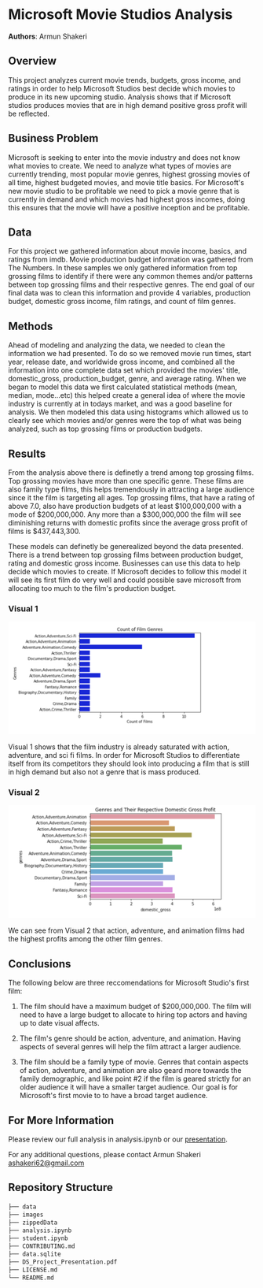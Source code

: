 # Microsoft Movie Studios Analysis

**Authors**: Armun Shakeri

## Overview

This project analyzes current movie trends, budgets, gross income, and ratings in order to help Microsoft Studios best decide which movies to produce in its new upcoming studio. Analysis shows that if Microsoft studios produces movies that are in high demand positive gross profit will be reflected.

## Business Problem

Microsoft is seeking to enter into the movie industry and does not know what movies to create. We need to analyze what types of movies are currently trending, most popular movie genres, highest grossing movies of all time, highest budgeted movies, and movie title basics. For Microsoft's new movie studio to be profitable we need to pick a movie genre that is currently in demand and which movies had highest gross incomes, doing this ensures that the movie will have a positive inception and be profitable.

## Data

For this project we gathered information about movie income, basics, and ratings from imdb. Movie production budget information was gathered from The Numbers. In these samples we only gathered information from top grossing films to identify if there were any common themes and/or patterns between top grossing films and their respective genres. The end goal of our final data was to clean this information and provide 4 variables, production budget, domestic gross income, film ratings, and count of film genres.  


## Methods

Ahead of modeling and analyzing the data, we needed to clean the information we had presented. To do so we removed movie run times, start year, release date, and worldwide gross income, and combined all the information into one complete data set which provided the movies' title, domestic_gross, production_budget, genre, and average rating. When we began to model this data we first calculated statistical methods (mean, median, mode...etc) this helped create a general idea of where the movie industry is currently at in todays market, and was a good baseline for analysis. We then modeled this data using histograms which allowed us to clearly see which movies and/or genres were the top of what was being analyzed, such as top grossing films or production budgets. 


## Results

From the analysis above there is definetly a trend among top grossing films. Top grossing movies have more than one specific genre. These films are also family type films, this helps tremendously in attracting a large audience since it the film is targeting all ages. Top grossing films, that have a rating of above 7.0, also have production budgets of at least $100,000,000 with a mode of $200,000,000. Any more than a $300,000,000 the film will see diminishing returns with domestic profits since the average gross profit of films is $437,443,300. 

These models can definetly be generealized beyond the data presented. There is a trend between top grossing films between production budget, rating and domestic gross income. Businesses can use this data to help decide which movies to create. If Microsoft decides to follow this model it will see its first film do very well and could possible save microsoft from allocating too much to the film's production budget. 


### Visual 1

![graph1](./images/image1.png)

Visual 1 shows that the film industry is already saturated with action, adventure, and sci fi films. In order for Microsoft Studios to differentiate itself from its competitors they should look into producing a film that is still in high demand but also not a genre that is mass produced. 

### Visual 2

![graph2](./images/Image2.png)

We can see from Visual 2 that action, adventure, and animation films had the highest profits among the other film genres. 


## Conclusions

The following below are three reccomendations for Microsoft Studio's first film:

1) The film should have a maximum budget of $200,000,000. The film will need to have a large budget to allocate to  hiring top actors and having up to date visual affects. 

2) The film's genre should be action, adventure, and animation. Having aspects of several genres will help the film attract a larger audience.

3) The film should be a family type of movie. Genres that contain aspects of action, adventure, and animation  are also geard more towards the family demographic, and like point #2 if the film is geared strictly for an older audience it will have a smaller target audience. Our goal is for Microsoft's first movie to to have a broad target audience.


## For More Information

Please review our full analysis in analysis.ipynb or our [presentation](./DS_Project_Presentation.pdf).

For any additional questions, please contact Armun Shakeri ashakeri62@gmail.com 

## Repository Structure

```
├── data 
├── images 
├── zippedData
├── analysis.ipynb 
├── student.ipynb
├── CONTRIBUTING.md                      
├── data.sqlite                              
├── DS_Project_Presentation.pdf         
├── LICENSE.md                         
└── README.md                             
```

